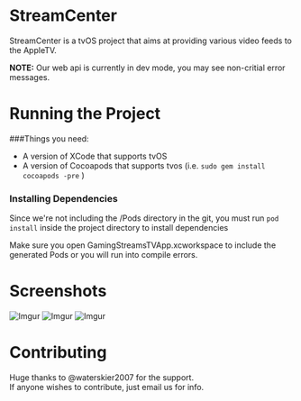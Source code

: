 # StreamCenter

StreamCenter is a tvOS project that aims at providing various video feeds to the AppleTV.

**NOTE:** Our web api is currently in dev mode, you may see non-critial error messages.

# Running the Project

###Things you need:
* A version of XCode that supports tvOS
* A version of Cocoapods that supports tvos (i.e. `sudo gem install cocoapods -pre` )

### Installing Dependencies	
Since we're not including the /Pods directory in the git, you must run `pod install` inside the project directory to install dependencies

Make sure you open GamingStreamsTVApp.xcworkspace to include the generated Pods or you will run into compile errors.  
# Screenshots
![Imgur](http://i.imgur.com/V2v5FND.png)
![Imgur](http://i.imgur.com/HvWh6PI.png)
![Imgur](http://i.imgur.com/PhUoqOB.jpg)

# Contributing
Huge thanks to @waterskier2007 for the support.  
If anyone wishes to contribute, just email us for info.


